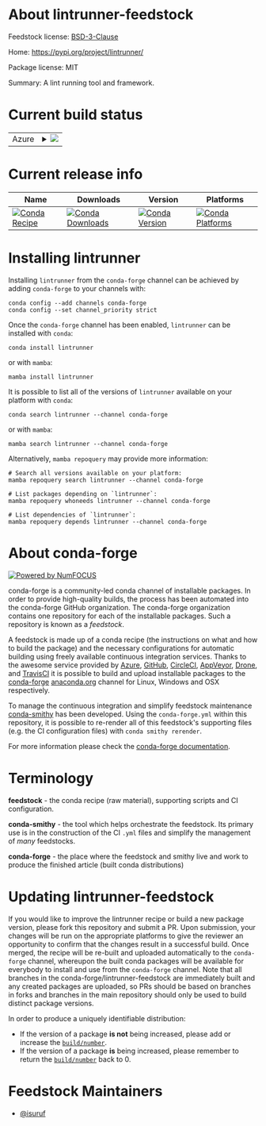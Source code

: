 About lintrunner-feedstock
==========================

Feedstock license: [BSD-3-Clause](https://github.com/conda-forge/lintrunner-feedstock/blob/main/LICENSE.txt)

Home: https://pypi.org/project/lintrunner/

Package license: MIT

Summary: A lint running tool and framework.

Current build status
====================


<table>
    
  <tr>
    <td>Azure</td>
    <td>
      <details>
        <summary>
          <a href="https://dev.azure.com/conda-forge/feedstock-builds/_build/latest?definitionId=20607&branchName=main">
            <img src="https://dev.azure.com/conda-forge/feedstock-builds/_apis/build/status/lintrunner-feedstock?branchName=main">
          </a>
        </summary>
        <table>
          <thead><tr><th>Variant</th><th>Status</th></tr></thead>
          <tbody><tr>
              <td>linux_64</td>
              <td>
                <a href="https://dev.azure.com/conda-forge/feedstock-builds/_build/latest?definitionId=20607&branchName=main">
                  <img src="https://dev.azure.com/conda-forge/feedstock-builds/_apis/build/status/lintrunner-feedstock?branchName=main&jobName=linux&configuration=linux%20linux_64_" alt="variant">
                </a>
              </td>
            </tr><tr>
              <td>linux_aarch64</td>
              <td>
                <a href="https://dev.azure.com/conda-forge/feedstock-builds/_build/latest?definitionId=20607&branchName=main">
                  <img src="https://dev.azure.com/conda-forge/feedstock-builds/_apis/build/status/lintrunner-feedstock?branchName=main&jobName=linux&configuration=linux%20linux_aarch64_" alt="variant">
                </a>
              </td>
            </tr><tr>
              <td>linux_ppc64le</td>
              <td>
                <a href="https://dev.azure.com/conda-forge/feedstock-builds/_build/latest?definitionId=20607&branchName=main">
                  <img src="https://dev.azure.com/conda-forge/feedstock-builds/_apis/build/status/lintrunner-feedstock?branchName=main&jobName=linux&configuration=linux%20linux_ppc64le_" alt="variant">
                </a>
              </td>
            </tr><tr>
              <td>osx_64</td>
              <td>
                <a href="https://dev.azure.com/conda-forge/feedstock-builds/_build/latest?definitionId=20607&branchName=main">
                  <img src="https://dev.azure.com/conda-forge/feedstock-builds/_apis/build/status/lintrunner-feedstock?branchName=main&jobName=osx&configuration=osx%20osx_64_" alt="variant">
                </a>
              </td>
            </tr><tr>
              <td>osx_arm64</td>
              <td>
                <a href="https://dev.azure.com/conda-forge/feedstock-builds/_build/latest?definitionId=20607&branchName=main">
                  <img src="https://dev.azure.com/conda-forge/feedstock-builds/_apis/build/status/lintrunner-feedstock?branchName=main&jobName=osx&configuration=osx%20osx_arm64_" alt="variant">
                </a>
              </td>
            </tr><tr>
              <td>win_64</td>
              <td>
                <a href="https://dev.azure.com/conda-forge/feedstock-builds/_build/latest?definitionId=20607&branchName=main">
                  <img src="https://dev.azure.com/conda-forge/feedstock-builds/_apis/build/status/lintrunner-feedstock?branchName=main&jobName=win&configuration=win%20win_64_" alt="variant">
                </a>
              </td>
            </tr>
          </tbody>
        </table>
      </details>
    </td>
  </tr>
</table>

Current release info
====================

| Name | Downloads | Version | Platforms |
| --- | --- | --- | --- |
| [![Conda Recipe](https://img.shields.io/badge/recipe-lintrunner-green.svg)](https://anaconda.org/conda-forge/lintrunner) | [![Conda Downloads](https://img.shields.io/conda/dn/conda-forge/lintrunner.svg)](https://anaconda.org/conda-forge/lintrunner) | [![Conda Version](https://img.shields.io/conda/vn/conda-forge/lintrunner.svg)](https://anaconda.org/conda-forge/lintrunner) | [![Conda Platforms](https://img.shields.io/conda/pn/conda-forge/lintrunner.svg)](https://anaconda.org/conda-forge/lintrunner) |

Installing lintrunner
=====================

Installing `lintrunner` from the `conda-forge` channel can be achieved by adding `conda-forge` to your channels with:

```
conda config --add channels conda-forge
conda config --set channel_priority strict
```

Once the `conda-forge` channel has been enabled, `lintrunner` can be installed with `conda`:

```
conda install lintrunner
```

or with `mamba`:

```
mamba install lintrunner
```

It is possible to list all of the versions of `lintrunner` available on your platform with `conda`:

```
conda search lintrunner --channel conda-forge
```

or with `mamba`:

```
mamba search lintrunner --channel conda-forge
```

Alternatively, `mamba repoquery` may provide more information:

```
# Search all versions available on your platform:
mamba repoquery search lintrunner --channel conda-forge

# List packages depending on `lintrunner`:
mamba repoquery whoneeds lintrunner --channel conda-forge

# List dependencies of `lintrunner`:
mamba repoquery depends lintrunner --channel conda-forge
```


About conda-forge
=================

[![Powered by
NumFOCUS](https://img.shields.io/badge/powered%20by-NumFOCUS-orange.svg?style=flat&colorA=E1523D&colorB=007D8A)](https://numfocus.org)

conda-forge is a community-led conda channel of installable packages.
In order to provide high-quality builds, the process has been automated into the
conda-forge GitHub organization. The conda-forge organization contains one repository
for each of the installable packages. Such a repository is known as a *feedstock*.

A feedstock is made up of a conda recipe (the instructions on what and how to build
the package) and the necessary configurations for automatic building using freely
available continuous integration services. Thanks to the awesome service provided by
[Azure](https://azure.microsoft.com/en-us/services/devops/), [GitHub](https://github.com/),
[CircleCI](https://circleci.com/), [AppVeyor](https://www.appveyor.com/),
[Drone](https://cloud.drone.io/welcome), and [TravisCI](https://travis-ci.com/)
it is possible to build and upload installable packages to the
[conda-forge](https://anaconda.org/conda-forge) [anaconda.org](https://anaconda.org/)
channel for Linux, Windows and OSX respectively.

To manage the continuous integration and simplify feedstock maintenance
[conda-smithy](https://github.com/conda-forge/conda-smithy) has been developed.
Using the ``conda-forge.yml`` within this repository, it is possible to re-render all of
this feedstock's supporting files (e.g. the CI configuration files) with ``conda smithy rerender``.

For more information please check the [conda-forge documentation](https://conda-forge.org/docs/).

Terminology
===========

**feedstock** - the conda recipe (raw material), supporting scripts and CI configuration.

**conda-smithy** - the tool which helps orchestrate the feedstock.
                   Its primary use is in the construction of the CI ``.yml`` files
                   and simplify the management of *many* feedstocks.

**conda-forge** - the place where the feedstock and smithy live and work to
                  produce the finished article (built conda distributions)


Updating lintrunner-feedstock
=============================

If you would like to improve the lintrunner recipe or build a new
package version, please fork this repository and submit a PR. Upon submission,
your changes will be run on the appropriate platforms to give the reviewer an
opportunity to confirm that the changes result in a successful build. Once
merged, the recipe will be re-built and uploaded automatically to the
`conda-forge` channel, whereupon the built conda packages will be available for
everybody to install and use from the `conda-forge` channel.
Note that all branches in the conda-forge/lintrunner-feedstock are
immediately built and any created packages are uploaded, so PRs should be based
on branches in forks and branches in the main repository should only be used to
build distinct package versions.

In order to produce a uniquely identifiable distribution:
 * If the version of a package **is not** being increased, please add or increase
   the [``build/number``](https://docs.conda.io/projects/conda-build/en/latest/resources/define-metadata.html#build-number-and-string).
 * If the version of a package **is** being increased, please remember to return
   the [``build/number``](https://docs.conda.io/projects/conda-build/en/latest/resources/define-metadata.html#build-number-and-string)
   back to 0.

Feedstock Maintainers
=====================

* [@isuruf](https://github.com/isuruf/)

